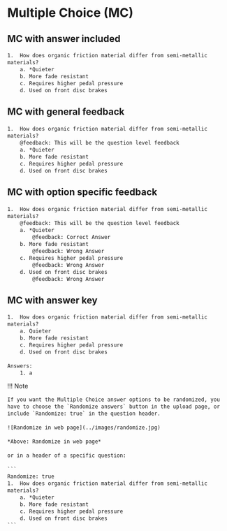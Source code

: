 # Multiple Choice (MC)


## MC with answer included

```
1.	How does organic friction material differ from semi-metallic materials?
    a. *Quieter
    b. More fade resistant
    c. Requires higher pedal pressure
    d. Used on front disc brakes
```

## MC with general feedback

```
1.	How does organic friction material differ from semi-metallic materials?
    @feedback: This will be the question level feedback
    a. *Quieter
    b. More fade resistant
    c. Requires higher pedal pressure
    d. Used on front disc brakes
```

## MC with option specific feedback

```
1.	How does organic friction material differ from semi-metallic materials?
    @feedback: This will be the question level feedback
    a. *Quieter
        @feedback: Correct Answer
    b. More fade resistant
        @feedback: Wrong Answer
    c. Requires higher pedal pressure
        @feedback: Wrong Answer
    d. Used on front disc brakes
        @feedback: Wrong Answer
```

## MC with answer key

```
1.	How does organic friction material differ from semi-metallic materials?
    a. Quieter
    b. More fade resistant
    c. Requires higher pedal pressure
    d. Used on front disc brakes

Answers:
    1. a
```

!!! Note

    If you want the Multiple Choice answer options to be randomized, you have to choose the `Randomize answers` button in the upload page, or include `Randomize: true` in the question header.

    ![Randomize in web page](../images/randomize.jpg)

    *Above: Randomize in web page*

    or in a header of a specific question:

    ```
    Randomize: true
    1.	How does organic friction material differ from semi-metallic materials?
        a. *Quieter
        b. More fade resistant
        c. Requires higher pedal pressure
        d. Used on front disc brakes
    ```
